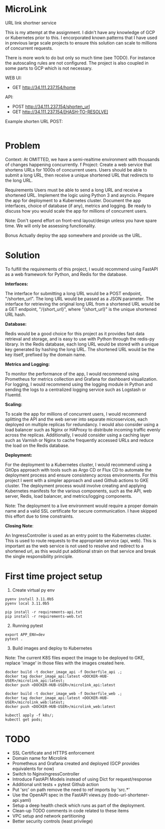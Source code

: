 # MicroLink
URL link shortner service

This is my attempt at the assignment. I didn't have any knowledge of GCP or Kubernetes prior to this. I encorporated known patterns that I have used in previous large scale projects to ensure this solution can scale to millions of concurrent requests. 

There is more work to do but only so much time (see TODO). For instance the autoscaling rules are not configured. The project is also coupled in some parts to GCP which is not necessary. 

WEB UI:
* GET http://34.111.237.154/home

API: 
* POST http://34.111.237.154/shorten_url
* GET http://34.111.237.154/[HASH-TO-RESOLVE]

Example shorten URL POST:
```

```

# Problem
Context: At OMITTED, we have a semi-realtime environment with thousands of changes
happening concurrently.
f
Project: Create a web service that shortens URLs for 1000s of concurrent users. Users
should be able to submit a long URL, then receive a unique shortened URL that
redirects to the long URL.

Requirements
Users must be able to send a long URL and receive a shortened URL.
Implement the logic using Python 3 and asyncio.
Prepare the app for deployment to a Kubernetes cluster.
Document the app interfaces, choice of database (if any), metrics and logging.
Be ready to discuss how you would scale the app for millions of concurrent users.

Note: Don't spend effort on front-end layout/design unless you have spare time. We
will only be assessing functionality.

Bonus
Actually deploy the app somewhere and provide us the URL.

# Solution

To fulfill the requirements of this project, I would recommend using FastAPI as a web framework for Python, and Redis for the database.

**Interfaces:**

The interface for submitting a long URL would be a POST endpoint, "/shorten_url". The long URL would be passed as a JSON parameter.
The interface for retrieving the original long URL from a shortened URL would be a GET endpoint, "/{short_url}", where "{short_url}" is the unique shortened URL hash.

**Database:**

Redis would be a good choice for this project as it provides fast data retrieval and storage, and is easy to use with Python through the redis-py library.
In the Redis database, each long URL would be stored with a unique key generated by hashing the long URL. The shortened URL would be the key itself, prefixed by the domain name.

**Metrics and Logging:**

To monitor the performance of the app, I would recommend using Prometheus for metrics collection and Grafana for dashboard visualization.
For logging, I would recommend using the logging module in Python and sending the logs to a centralized logging service such as Logstash or Fluentd.

**Scaling:**

To scale the app for millions of concurrent users, I would recommend splitting the API and the web server into separate microservices, each deployed on multiple replicas for redundancy.
I would also consider using a load balancer such as Nginx or HAProxy to distribute incoming traffic evenly across the replicas.
Additionally, I would consider using a caching layer such as Varnish or Nginx to cache frequently accessed URLs and reduce the load on the Redis database.

**Deployment:**

For the deployment to a Kubernetes cluster, I would recommend using a GitOps approach with tools such as Argo CD or Flux CD to automate the deployment process and ensure consistency across environments. For this project I went with a simpler approach and used Github actions to GKE cluster. The deployment process would involve creating and applying Kubernetes manifests for the various components, such as the API, web server, Redis, load balancer, and metrics/logging components.

Note: The deployment to a live environment would require a proper domain name and a valid SSL certificate for secure communication. I have skipped this effort due to time constraints.

**Closing Note**:

An IngressController is used as an entry point to the Kubernetes cluster. This  is used to route requests to the appropriate service (api, web). This is important as the web service is not used to resolve and redirect to a shortened url, as this would put additional strain on that service and break the single responsibility principle.

# First time project setup

1. Create virtual py env
```
pyenv install 3.11.0b5
pyenv local 3.11.0b5

pip install -r requirements-api.txt
pip install -r requirements-web.txt
```

2. Running pytest
```
export APP_ENV=dev
pytest .
```

3. Build images and deploy to Kubernetes

Note: The current K8S files expect the image to be deployed to GKE, replace 'image' in those files with the images created here.

```
docker build -t docker_image_api -f Dockerfile_api .;
docker tag docker_image_api:latest <DOCKER-HUB-USER>/microlink_api:latest;
docker push <DOCKER-HUB-USER>/microlink_api:latest

docker build -t docker_image_web -f Dockerfile_web .;
docker tag docker_image_api:latest <DOCKER-HUB-USER>/microlink_web:latest;
docker push <DOCKER-HUB-USER>/microlink_web:latest

kubectl apply -f k8s/;
kubectl get pods;
```

# TODO
* SSL Certificate and HTTPS enforcement
* Domain name for Microlink
* Prometheus and Grafana created and deployed (GCP provides equivalents for now)
* Switch to NginxIngressController
* Introduce FastAPI Models instead of using Dict for request/response
* Additional unit tests + pytest Github action
* Put 'src' on path remove the need to ref imports by 'src.*'
* Use the OpenAPI spec in the FastAPI views.py (todo-url-shortener-api.yaml)
* Setup a deep health check which runs as part of the deployment.
* Clean-up TODO comments in code related to these items
* VPC setup and network partitioning
* Better security controls (least privilege)